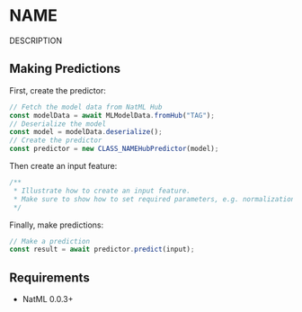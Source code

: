 # NAME
DESCRIPTION

## Making Predictions
First, create the predictor:
```typescript
// Fetch the model data from NatML Hub
const modelData = await MLModelData.fromHub("TAG");
// Deserialize the model
const model = modelData.deserialize();
// Create the predictor
const predictor = new CLASS_NAMEHubPredictor(model);
```

Then create an input feature:
```typescript
/**
 * Illustrate how to create an input feature.
 * Make sure to show how to set required parameters, e.g. normalization on images
 */
```

Finally, make predictions:
```typescript
// Make a prediction
const result = await predictor.predict(input);
```

## Requirements
- NatML 0.0.3+